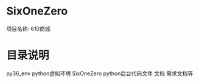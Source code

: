 # SixOneZero
项目名称: 610商城

# 目录说明
py36_env      python虚拟环境
SixOneZero    python后台代码文件
文档          需求文档等